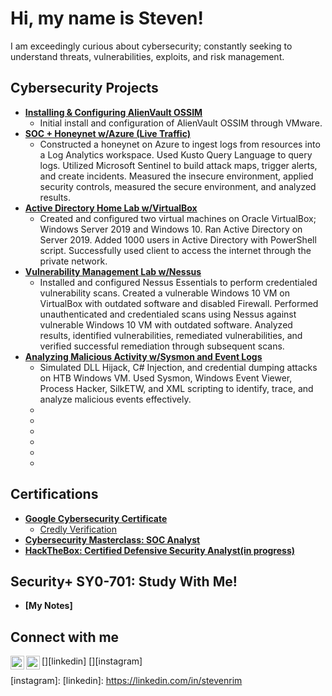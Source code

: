 <h1>Hi, my name is Steven!</h1>
I am exceedingly curious about cybersecurity; constantly seeking to understand threats, vulnerabilities, exploits, and risk management.  

<h2>Cybersecurity Projects</h2>

- <b>[Installing & Configuring AlienVault OSSIM](https://medium.com/@stevenrim/my-experience-setting-up-alienvault-ossim-2721c2cc6e6f)</b>
    -  Initial install and configuration of AlienVault OSSIM through VMware.
- <b>[SOC + Honeynet w/Azure (Live Traffic)](https://github.com/stevenrim/honeynet)</b>
    - Constructed a honeynet on Azure to ingest logs from resources into a Log Analytics workspace. Used Kusto Query Language to query logs. Utilized Microsoft Sentinel to build attack maps, trigger alerts, and create incidents. Measured the insecure environment, applied security controls, measured the secure environment, and analyzed results. 
- <b>[Active Directory Home Lab w/VirtualBox]()</b>
    - Created and configured two virtual machines on Oracle VirtualBox; Windows Server 2019 and Windows 10. Ran Active Directory on Server 2019. Added 1000 users in Active Directory with PowerShell script. Successfully used client to access the internet through the private network. 
- <b>[Vulnerability Management Lab w/Nessus]()</b>
    - Installed and configured Nessus Essentials to perform credentialed vulnerability scans. Created a vulnerable Windows 10 VM on VirtualBox with outdated software and disabled Firewall. Performed unauthenticated and credentialed scans using Nessus against vulnerable Windows 10 VM with outdated software. Analyzed results, identified vulnerabilities, remediated vulnerabilities, and verified successful remediation through subsequent scans.
- <b>[Analyzing Malicious Activity w/Sysmon and Event Logs]()</b>
    - Simulated DLL Hijack, C# Injection, and credential dumping attacks on HTB Windows VM. Used Sysmon, Windows Event Viewer, Process Hacker, SilkETW, and XML scripting to identify, trace, and analyze malicious events effectively. 
    - 
  - []()
  - []()
  - []()
  - []()
  - []()

<h2>Certifications</h2>

- <b>[Google Cybersecurity Certificate](https://www.coursera.org/account/accomplishments/specialization/certificate/SP8CUMT37QPG)</b>
  - [Credly Verification](https://www.credly.com/badges/c5dc51ac-beae-45ef-b27b-a060075191e3/print)
- <b>[Cybersecurity Masterclass: SOC Analyst](https://app.kajabi.com/certificates/72ada0d2)</b>
- <b>[HackTheBox: Certified Defensive Security Analyst(in progress)]()</b>

<h2>Security+ SY0-701: Study With Me!</h2>

- <b>[My Notes]</b>

<h2>Connect with me</h2>

[<img align="left" alt="StevenRim | LinkedIn" width="22px" src="https://cdn.jsdelivr.net/npm/simple-icons@v3/icons/linkedin.svg" />][linkedin]
[<img align="left" alt="StevenRim | Instagram" width="22px" src="https://cdn.jsdelivr.net/npm/simple-icons@v3/icons/instagram.svg" />][instagram]

[instagram]: 
[linkedin]: https://linkedin.com/in/stevenrim

